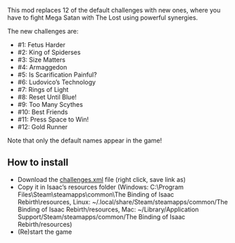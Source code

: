 This mod replaces 12 of the default challenges with new ones, where you have to fight Mega Satan with The Lost using powerful synergies.

The new challenges are:

* #1: Fetus Harder
* #2: King of Spiderses
* #3: Size Matters
* #4: Armaggedon
* #5: Is Scarification Painful?
* #6: Ludovico’s Technology
* #7: Rings of Light
* #8: Reset Until Blue!
* #9: Too Many Scythes
* #10: Best Friends
* #11: Press Space to Win!
* #12: Gold Runner

Note that only the default names appear in the game!

How to install
--------------

* Download the [challenges.xml](https://raw.githubusercontent.com/Grimy/ThePetitudeOfIsaac/master/challenges.xml) file (right click, save link as)
* Copy it in Isaac’s resources folder (Windows: C:\Program Files\Steam\steamapps\common\The Binding of Isaac Rebirth\resources, Linux: ~/.local/share/Steam/steamapps/common/The Binding of Isaac Rebirth/resources, Mac: ~/Library/Application Support/Steam/steamapps/common/The Binding of Isaac Rebirth/resources)
* (Re)start the game
